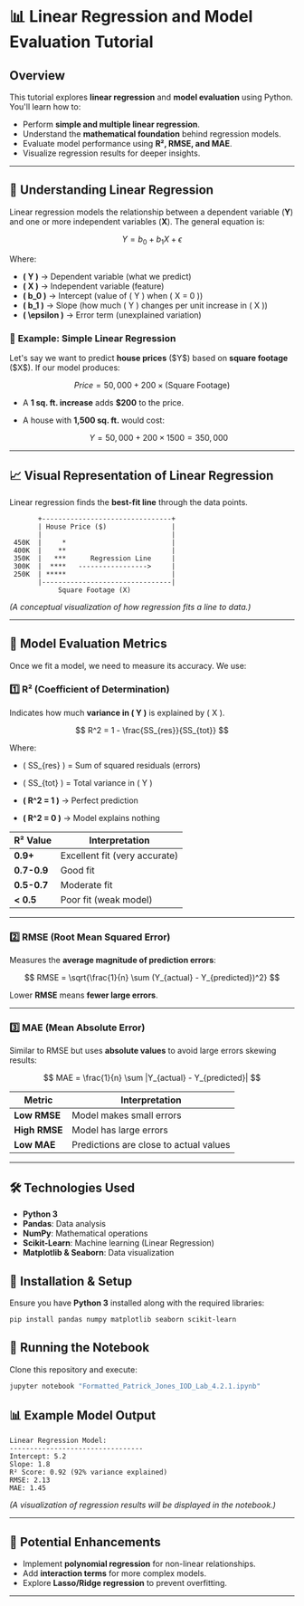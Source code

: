 # 📊 Linear Regression and Model Evaluation Tutorial

## Overview
This tutorial explores **linear regression** and **model evaluation** using Python. You'll learn how to:
- Perform **simple and multiple linear regression**.
- Understand the **mathematical foundation** behind regression models.
- Evaluate model performance using **R², RMSE, and MAE**.
- Visualize regression results for deeper insights.

---

## 🔢 **Understanding Linear Regression**

Linear regression models the relationship between a dependent variable (**Y**) and one or more independent variables (**X**). The general equation is:

$$
Y = b_0 + b_1 X + \epsilon
$$

Where:
- **\( Y \)** → Dependent variable (what we predict)
- **\( X \)** → Independent variable (feature)
- **\( b_0 \)** → Intercept (value of \( Y \) when \( X = 0 \))
- **\( b_1 \)** → Slope (how much \( Y \) changes per unit increase in \( X \))
- **\( \epsilon \)** → Error term (unexplained variation)

### 📍 **Example: Simple Linear Regression**
Let's say we want to predict **house prices** (\$Y\$) based on **square footage** (\$X\$). If our model produces:

$$
Price = 50,000 + 200 \times (\text{Square Footage})
$$

- A **1 sq. ft. increase** adds **\$200** to the price.
- A house with **1,500 sq. ft.** would cost:

  $$
  Y = 50,000 + 200 \times 1500 = 350,000
  $$

---

## 📈 **Visual Representation of Linear Regression**
Linear regression finds the **best-fit line** through the data points.

```
       +--------------------------------+
       | House Price ($)                |
       |                                |
 450K  |     *                          |
 400K  |    **                          |
 350K  |   ***      Regression Line     |
 300K  |  ****   ----------------->     |
 250K  | *****                          |
       |--------------------------------|
            Square Footage (X)
```
_(A conceptual visualization of how regression fits a line to data.)_

---

## 🔎 **Model Evaluation Metrics**
Once we fit a model, we need to measure its accuracy. We use:

### **1️⃣ R² (Coefficient of Determination)**
Indicates how much **variance in \( Y \)** is explained by \( X \).

$$
R^2 = 1 - \frac{SS_{res}}{SS_{tot}}
$$

Where:
- \( SS_{res} \) = Sum of squared residuals (errors)
- \( SS_{tot} \) = Total variance in \( Y \)

- **\( R^2 = 1 \)** → Perfect prediction
- **\( R^2 = 0 \)** → Model explains nothing

| R² Value  | Interpretation                 |
|-----------|--------------------------------|
| **0.9+**  | Excellent fit (very accurate)  |
| **0.7-0.9** | Good fit                      |
| **0.5-0.7** | Moderate fit                   |
| **< 0.5** | Poor fit (weak model)          |

---

### **2️⃣ RMSE (Root Mean Squared Error)**
Measures the **average magnitude of prediction errors**:

$$
RMSE = \sqrt{\frac{1}{n} \sum (Y_{actual} - Y_{predicted})^2}
$$

Lower **RMSE** means **fewer large errors**.

---

### **3️⃣ MAE (Mean Absolute Error)**
Similar to RMSE but uses **absolute values** to avoid large errors skewing results:

$$
MAE = \frac{1}{n} \sum |Y_{actual} - Y_{predicted}|
$$

| Metric | Interpretation |
|--------|---------------|
| **Low RMSE** | Model makes small errors |
| **High RMSE** | Model has large errors |
| **Low MAE**  | Predictions are close to actual values |

---

## 🛠 **Technologies Used**
- **Python 3**
- **Pandas**: Data analysis
- **NumPy**: Mathematical operations
- **Scikit-Learn**: Machine learning (Linear Regression)
- **Matplotlib & Seaborn**: Data visualization

## 🚀 **Installation & Setup**
Ensure you have **Python 3** installed along with the required libraries:
```bash
pip install pandas numpy matplotlib seaborn scikit-learn
```

## 🏃 **Running the Notebook**
Clone this repository and execute:
```bash
jupyter notebook "Formatted_Patrick_Jones_IOD_Lab_4.2.1.ipynb"
```

## 📊 **Example Model Output**
```plaintext
Linear Regression Model:
---------------------------------
Intercept: 5.2
Slope: 1.8
R² Score: 0.92 (92% variance explained)
RMSE: 2.13
MAE: 1.45
```
_(A visualization of regression results will be displayed in the notebook.)_

---

## 🌟 **Potential Enhancements**
- Implement **polynomial regression** for non-linear relationships.
- Add **interaction terms** for more complex models.
- Explore **Lasso/Ridge regression** to prevent overfitting.

---

